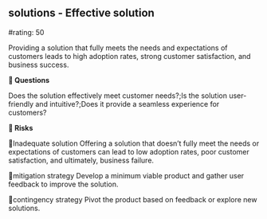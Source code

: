 

## solutions - Effective solution

#rating: 50


Providing a solution that fully meets the needs and expectations of customers leads to high adoption rates, strong customer satisfaction, and business success.

**💭 Questions**

Does the solution effectively meet customer needs?;Is the solution user-friendly and intuitive?;Does it provide a seamless experience for customers?

**🚨 Risks**

🚨Inadequate solution
Offering a solution that doesn’t fully meet the needs or expectations of customers can lead to low adoption rates, poor customer satisfaction, and ultimately, business failure.

🚨mitigation strategy
Develop a minimum viable product and gather user feedback to improve the solution.

🚨contingency strategy
Pivot the product based on feedback or explore new solutions.




